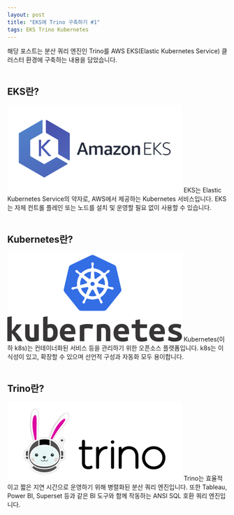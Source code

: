 ```yaml
---
layout: post
title: "EKS에 Trino 구축하기 #1"
tags: EKS Trino Kubernetes
---
```

해당 포스트는 분산 쿼리 엔진인 Trino를 AWS EKS(Elastic Kubernetes Service) 클러스터 환경에 구축하는 내용을 담았습니다.
<br/><br/>
## EKS란?
<img src = "/post_images/eks-on-trino-part1/amazon_eks.png" width="400" height=auto>
EKS는 Elastic Kubernetes Service의 약자로, 
AWS에서 제공하는 Kubernetes 서비스입니다. EKS는 자체 컨트롤 플레인 또는 노드를 설치 및 운영할 필요 없이 사용할 수 있습니다.
<br/><br/>

## Kubernetes란?
<img src = "/post_images/eks-on-trino-part1/kubernetes.png" width="400" height=auto>
Kubernetes(이하 k8s)는 컨테이너화된 서비스 등을 관리하기 위한 오픈소스 플랫폼입니다. k8s는 이식성이 있고, 확장할 수 있으며 선언적 구성과 자동화 모두 용이합니다. 
<br/><br/>

## Trino란?
<img src = "/post_images/eks-on-trino-part1/trino.png" width="400" height=auto>
Trino는 효율적이고 짧은 지연 시간으로 운영하기 위해 병렬화된 분산 쿼리 엔진입니다. 또한 Tableau, Power BI, Superset 등과 같은 BI 도구와 함께 작동하는 ANSI SQL 호환 쿼리 엔진입니다.


